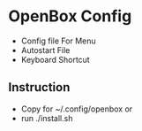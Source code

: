 # OpenBox Config 

* Config file For Menu
* Autostart File
* Keyboard Shortcut

## Instruction 
  - Copy for ~/.config/openbox
  or 
  - run ./install.sh

